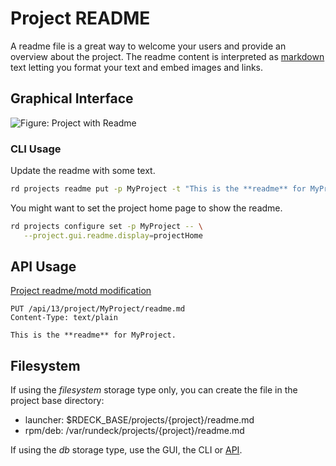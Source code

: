 # Project README

A readme file is a great way to welcome your users and provide an overview about the project.
The readme content is interpreted as [markdown](http://commonmark.org/help/) text letting you format your text and embed images and links.

## Graphical Interface

![Figure: Project with Readme](/assets/img/project-list-readme.png)

### CLI Usage

Update the readme with some text.

```bash
rd projects readme put -p MyProject -t "This is the **readme** for MyProject."
```

You might want to set the project home page to show the readme.

```bash
rd projects configure set -p MyProject -- \
   --project.gui.readme.display=projectHome
```

## API Usage

[Project readme/motd modification](/api/rundeck-api.md#project-readme-file)

    PUT /api/13/project/MyProject/readme.md
    Content-Type: text/plain

    This is the **readme** for MyProject.

## Filesystem

If using the _filesystem_ storage type only, you can create the file in the project base directory:

- launcher: \$RDECK_BASE/projects/{project}/readme.md
- rpm/deb: /var/rundeck/projects/{project}/readme.md

If using the _db_ storage type, use the GUI, the CLI or [API](#api-usage).
